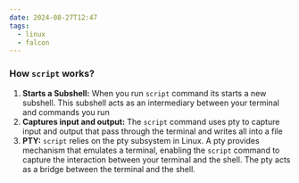 ```yaml
---
date: 2024-08-27T12:47
tags:
  - linux
  - falcon
---
```

### How `script` works?
1. **Starts a Subshell:** When you run `script` command its starts a new subshell. This subshell acts as an intermediary between your terminal and commands you run
2. **Captures input and output:** The `script` command uses pty to capture input and output that pass through the terminal and writes all into a file
3. **PTY:** `script` relies on the pty subsystem in Linux. A pty provides mechanism that emulates a terminal, enabling the `script` command to capture the interaction between your terminal and the shell. The pty acts as a bridge between the terminal and the shell.

